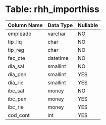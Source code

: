 # Table: rhh_importhiss

| Column Name | Data Type | Nullable |
|-------------|-----------|----------|
| empleado | varchar | NO |
| tip_liq | char | NO |
| tip_reg | char | NO |
| fec_cte | datetime | NO |
| dia_sal | smallint | NO |
| dia_pen | smallint | YES |
| dia_rie | smallint | YES |
| ibc_sal | money | NO |
| ibc_pen | money | YES |
| ibc_rie | money | YES |
| cod_cont | int | YES |
